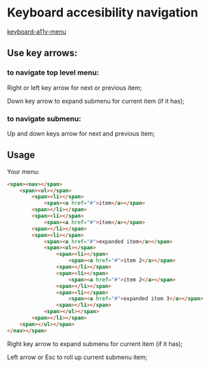 # Keyboard accesibility navigation

[keyboard-a11y-menu](https://itlen.github.io/keyboard-a11y-menu)

## Use key arrows: 

### to navigate top level menu:
Right or left key arrow for next or previous item;

Down key arrow to expand submenu for current item (if it has); 

### to navigate submenu:
Up and down keys arrow for next and previous item;

## Usage
Your menu:
```html
<span><nav></span>
	<span><ul></span>
		<span><li></span>
			<span><a href="#">item</a></span>
		<span></li></span>
		<span><li></span>	
			<span><a href="#">item</a></span>
		<span></li></span>
		<span><li></span>
			<span><a href="#">expanded item</a></span>
			<span><ul></span>
				<span><li></span>
					<span><a href="#">item 2</a></span>
				<span></li></span>
				<span><li></span>
					<span><a href="#">item 2</a></span>
				<span></li></span>
				<span><li></span>
					<span><a href="#">expanded item 3</a></span>
				<span></li></span>
			<span></ul></span>
		<span></li></span>
	<span></ul></span>
</nav></span>
```
Right key arrow to expand submenu for current item (if it has);

Left arrow or Esc to roll up current submenu item;
